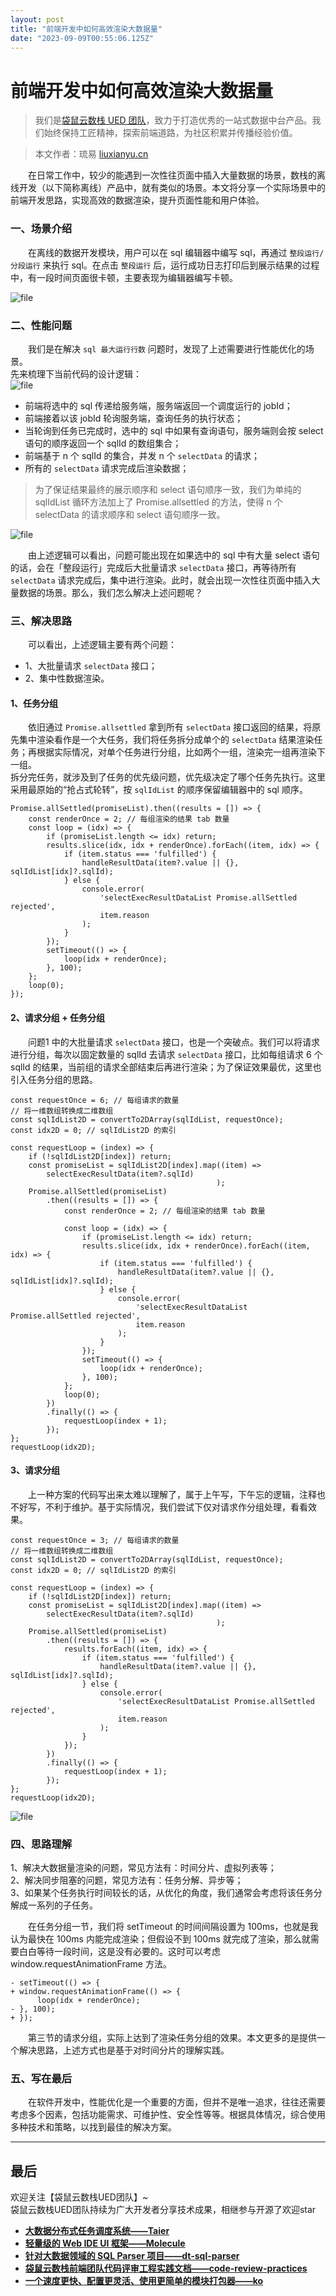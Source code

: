 ```yaml
---
layout: post
title: "前端开发中如何高效渲染大数据量"
date: "2023-09-09T00:55:06.125Z"
---
```

前端开发中如何高效渲染大数据量
===============

> 我们是[袋鼠云数栈 UED 团队](http://ued.dtstack.cn/)，致力于打造优秀的一站式数据中台产品。我们始终保持工匠精神，探索前端道路，为社区积累并传播经验价值。

> 本文作者：琉易 [liuxianyu.cn](https://link.juejin.cn/?target=https%3A%2F%2Fliuxianyu.cn%2F)

  在日常工作中，较少的能遇到一次性往页面中插入大量数据的场景，数栈的离线开发（以下简称离线）产品中，就有类似的场景。本文将分享一个实际场景中的前端开发思路，实现高效的数据渲染，提升页面性能和用户体验。

### 一、场景介绍

  在离线的数据开发模块，用户可以在 sql 编辑器中编写 sql，再通过 `整段运行/分段运行` 来执行 sql。在点击 `整段运行` 后，运行成功日志打印后到展示结果的过程中，有一段时间页面很卡顿，主要表现为编辑器编写卡顿。

![file](https://img2023.cnblogs.com/other/2332333/202309/2332333-20230908171837166-952893346.gif)

### 二、性能问题

  我们是在解决 `sql 最大运行行数` 问题时，发现了上述需要进行性能优化的场景。  
先来梳理下当前代码的设计逻辑：  
![file](https://img2023.cnblogs.com/other/2332333/202309/2332333-20230908171837503-180121138.png)

*   前端将选中的 sql 传递给服务端，服务端返回一个调度运行的 jobId；
*   前端接着以该 jobId 轮询服务端，查询任务的执行状态；
*   当轮询到任务已完成时，选中的 sql 中如果有查询语句，服务端则会按 select 语句的顺序返回一个 sqlId 的数组集合；
*   前端基于 n 个 sqlId 的集合，并发 n 个 `selectData` 的请求；
*   所有的 `selectData` 请求完成后渲染数据；

> 为了保证结果最终的展示顺序和 select 语句顺序一致，我们为单纯的 sqlIdList 循环方法加上了 Promise.allsettled 的方法，使得 n 个 selectData 的请求顺序和 select 语句顺序一致。

![file](https://img2023.cnblogs.com/other/2332333/202309/2332333-20230908171837681-969688222.png)

  由上述逻辑可以看出，问题可能出现在如果选中的 sql 中有大量 select 语句的话，会在「整段运行」完成后大批量请求 `selectData` 接口，再等待所有 `selectData` 请求完成后，集中进行渲染。此时，就会出现一次性往页面中插入大量数据的场景。那么，我们怎么解决上述问题呢？

### 三、解决思路

  可以看出，上述逻辑主要有两个问题：

*   1、大批量请求 `selectData` 接口；
*   2、集中性数据渲染。

#### 1、任务分组

  依旧通过 `Promise.allsettled` 拿到所有 `selectData` 接口返回的结果，将原先集中渲染看作是一个大任务，我们将任务拆分成单个的 `selectData` 结果渲染任务；再根据实际情况，对单个任务进行分组，比如两个一组，渲染完一组再渲染下一组。  
拆分完任务，就涉及到了任务的优先级问题，优先级决定了哪个任务先执行。这里采用最原始的“抢占式轮转”，按 `sqlIdList` 的顺序保留编辑器中的 sql 顺序。

    Promise.allSettled(promiseList).then((results = []) => {
        const renderOnce = 2; // 每组渲染的结果 tab 数量
        const loop = (idx) => {
            if (promiseList.length <= idx) return;
            results.slice(idx, idx + renderOnce).forEach((item, idx) => {
                if (item.status === 'fulfilled') {
                    handleResultData(item?.value || {}, sqlIdList[idx]?.sqlId);
                } else {
                    console.error(
                        'selectExecResultDataList Promise.allSettled rejected',
                        item.reason
                    );
                }
            });
            setTimeout(() => {
                loop(idx + renderOnce);
            }, 100);
        };
        loop(0);
    });
    

#### 2、请求分组 + 任务分组

  问题1 中的大批量请求 `selectData` 接口，也是一个突破点。我们可以将请求进行分组，每次以固定数量的 sqlId 去请求 `selectData` 接口，比如每组请求 6 个 sqlId 的结果，当前组的请求全部结束后再进行渲染；为了保证效果最优，这里也引入任务分组的思路。

    const requestOnce = 6; // 每组请求的数量
    // 将一维数组转换成二维数组
    const sqlIdList2D = convertTo2DArray(sqlIdList, requestOnce);
    const idx2D = 0; // sqlIdList2D 的索引
    
    const requestLoop = (index) => {
        if (!sqlIdList2D[index]) return;
        const promiseList = sqlIdList2D[index].map((item) =>
            selectExecResultData(item?.sqlId)
                                                  );
        Promise.allSettled(promiseList)
            .then((results = []) => {
                const renderOnce = 2; // 每组渲染的结果 tab 数量
    
                const loop = (idx) => {
                    if (promiseList.length <= idx) return;
                    results.slice(idx, idx + renderOnce).forEach((item, idx) => {
                        if (item.status === 'fulfilled') {
                            handleResultData(item?.value || {}, sqlIdList[idx]?.sqlId);
                        } else {
                            console.error(
                                'selectExecResultDataList Promise.allSettled rejected',
                                item.reason
                            );
                        }
                    });
                    setTimeout(() => {
                        loop(idx + renderOnce);
                    }, 100);
                };
                loop(0);
            })
            .finally(() => {
                requestLoop(index + 1);
            });
    };
    requestLoop(idx2D);
    

#### 3、请求分组

  上一种方案的代码写出来太难以理解了，属于上午写，下午忘的逻辑，注释也不好写，不利于维护。基于实际情况，我们尝试下仅对请求作分组处理，看看效果。

    const requestOnce = 3; // 每组请求的数量
    // 将一维数组转换成二维数组
    const sqlIdList2D = convertTo2DArray(sqlIdList, requestOnce);
    const idx2D = 0; // sqlIdList2D 的索引
    
    const requestLoop = (index) => {
        if (!sqlIdList2D[index]) return;
        const promiseList = sqlIdList2D[index].map((item) =>
            selectExecResultData(item?.sqlId)
                                                  );
        Promise.allSettled(promiseList)
            .then((results = []) => {
                results.forEach((item, idx) => {
                    if (item.status === 'fulfilled') {
                        handleResultData(item?.value || {}, sqlIdList[idx]?.sqlId);
                    } else {
                        console.error(
                            'selectExecResultDataList Promise.allSettled rejected',
                            item.reason
                        );
                    }
                });
            })
            .finally(() => {
                requestLoop(index + 1);
            });
    };
    requestLoop(idx2D);
    

![file](https://img2023.cnblogs.com/other/2332333/202309/2332333-20230908171838249-709103049.gif)

### 四、思路理解

1、解决大数据量渲染的问题，常见方法有：时间分片、虚拟列表等；  
2、解决同步阻塞的问题，常见方法有：任务分解、异步等；  
3、如果某个任务执行时间较长的话，从优化的角度，我们通常会考虑将该任务分解成一系列的子任务。

  在任务分组一节，我们将 setTimeout 的时间间隔设置为 100ms，也就是我认为最快在 100ms 内能完成渲染；但假设不到 100ms 就完成了渲染，那么就需要白白等待一段时间，这是没有必要的。这时可以考虑window.requestAnimationFrame 方法。

    - setTimeout(() => {
    + window.requestAnimationFrame(() => {
          loop(idx + renderOnce);
    - }, 100);
    + });
    

  第三节的请求分组，实际上达到了渲染任务分组的效果。本文更多的是提供一个解决思路，上述方式也是基于对时间分片的理解实践。

### 五、写在最后

  在软件开发中，性能优化是一个重要的方面，但并不是唯一追求，往往还需要考虑多个因素，包括功能需求、可维护性、安全性等等。根据具体情况，综合使用多种技术和策略，以找到最佳的解决方案。

* * *

最后
--

欢迎关注【袋鼠云数栈UED团队】~  
袋鼠云数栈UED团队持续为广大开发者分享技术成果，相继参与开源了欢迎star

*   **[大数据分布式任务调度系统——Taier](https://dtstack.github.io/Taier/)**
*   **[轻量级的 Web IDE UI 框架——Molecule](https://dtstack.github.io/molecule/)**
*   **[针对大数据领域的 SQL Parser 项目——dt-sql-parser](https://dtstack.github.io/monaco-sql-languages/)**
*   **[袋鼠云数栈前端团队代码评审工程实践文档——code-review-practices](https://github.com/DTStack/code-review-practices)**
*   **[一个速度更快、配置更灵活、使用更简单的模块打包器——ko](https://github.com/DTStack/ko)**
